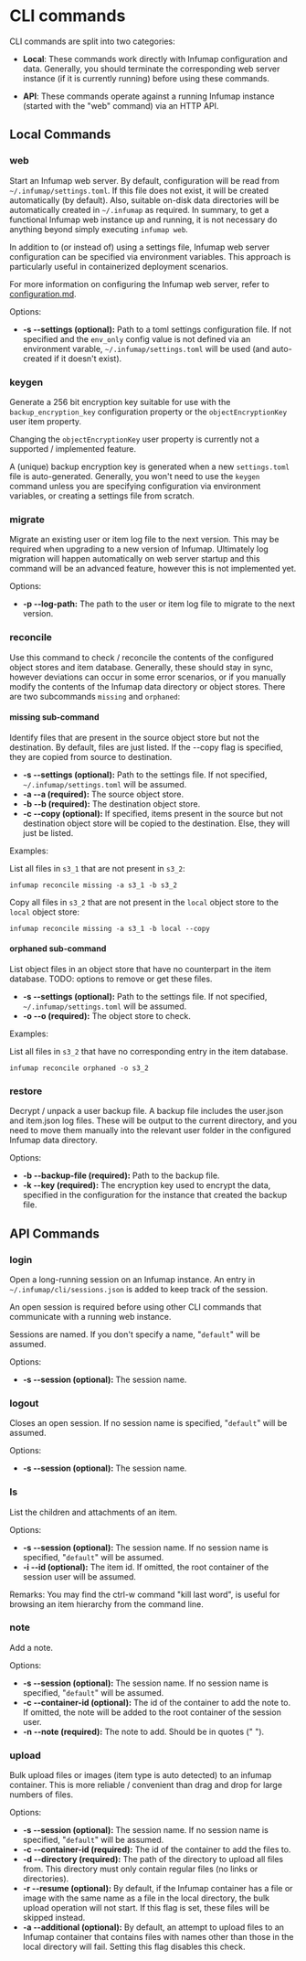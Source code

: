 # CLI commands

CLI commands are split into two categories:

- **Local**: These commands work directly with Infumap configuration and data. Generally, you should terminate the corresponding web server instance (if it is currently running) before using these commands.

- **API**: These commands operate against a running Infumap instance (started with the "web" command) via an HTTP API.


## Local Commands

### web

Start an Infumap web server. By default, configuration will be read from `~/.infumap/settings.toml`. If this file does not exist, it will be created automatically (by default). Also, suitable on-disk data directories will be automatically created in `~/.infumap` as required. In summary, to get a functional Infumap web instance up and running, it is not necessary do anything beyond simply executing `infumap web`.

In addition to (or instead of) using a settings file, Infumap web server configuration can be specified via environment variables. This approach is particularly useful in containerized deployment scenarios.

For more information on configuring the Infumap web server, refer to [configuration.md](configuration.md).


Options:
- **-s --settings (optional):** Path to a toml settings configuration file. If not specified and the `env_only` config value is not defined via an environment varable, `~/.infumap/settings.toml` will be used (and auto-created if it doesn't exist).


### keygen

Generate a 256 bit encryption key suitable for use with the `backup_encryption_key` configuration property or the `objectEncryptionKey` user item property.

Changing the `objectEncryptionKey` user property is currently not a supported / implemented feature.

A (unique) backup encryption key is generated when a new `settings.toml` file is auto-generated. Generally, you won't need to use the `keygen` command unless you are specifying configuration via environment variables, or creating a settings file from scratch.


### migrate

Migrate an existing user or item log file to the next version. This may be required when upgrading to a new version of Infumap. Ultimately log migration will happen automatically on web server startup and this command will be an advanced feature, however this is not implemented yet.

Options:
- **-p --log-path:** The path to the user or item log file to migrate to the next version.


### reconcile

Use this command to check / reconcile the contents of the configured object stores and item database. Generally, these
should stay in sync, however deviations can occur in some error scenarios, or if you manually modify the contents of the
Infumap data directory or object stores. There are two subcommands `missing` and `orphaned`:

#### missing sub-command

Identify files that are present in the source object store but not the destination. By default, files are just listed. If the --copy flag is specified, they are copied from source to destination.

- **-s --settings (optional):** Path to the settings file. If not specified, `~/.infumap/settings.toml` will be assumed.
- **-a --a (required):** The source object store.
- **-b --b (required):** The destination object store.
- **-c --copy (optional):** If specified, items present in the source but not destination object store will be copied to the destination. Else, they will just be listed.

Examples:

List all files in `s3_1` that are not present in `s3_2`:

```
infumap reconcile missing -a s3_1 -b s3_2
```

Copy all files in `s3_2` that are not present in the `local` object store to the `local` object store:

```
infumap reconcile missing -a s3_1 -b local --copy
```

#### orphaned sub-command

List object files in an object store that have no counterpart in the item database. TODO: options to remove or get these files.

- **-s --settings (optional):** Path to the settings file. If not specified, `~/.infumap/settings.toml` will be assumed.
- **-o --o (required):** The object store to check.

Examples:

List all files in `s3_2` that have no corresponding entry in the item database.

```
infumap reconcile orphaned -o s3_2
```


### restore

Decrypt / unpack a user backup file. A backup file includes the user.json and item.json log files. These will be output to the current directory, and you need to move them manually into the relevant user folder in the configured Infumap data directory.

Options:
- **-b --backup-file (required):** Path to the backup file.
- **-k --key (required):** The encryption key used to encrypt the data, specified in the configuration for the instance that created the backup file.


## API Commands

### login

Open a long-running session on an Infumap instance. An entry in `~/.infumap/cli/sessions.json` is added to keep track of the session.

An open session is required before using other CLI commands that communicate with a running web instance.

Sessions are named. If you don't specify a name, "`default`" will be assumed.

Options:
- **-s --session (optional):** The session name.


### logout

Closes an open session. If no session name is specified, "`default`" will be assumed.

Options:
- **-s --session (optional):** The session name.


### ls

List the children and attachments of an item.

Options:
- **-s --session (optional):** The session name. If no session name is specified, "`default`" will be assumed.
- **-i --id (optional):** The item id. If omitted, the root container of the session user will be assumed.

Remarks: You may find the ctrl-w command "kill last word", is useful for browsing an item hierarchy from the command line.


### note

Add a note.

Options:
- **-s --session (optional):** The session name. If no session name is specified, "`default`" will be assumed.
- **-c --container-id (optional):** The id of the container to add the note to. If omitted, the note will be added to the root container of the session user.
- **-n --note (required):** The note to add. Should be in quotes (" ").


### upload

Bulk upload files or images (item type is auto detected) to an infumap container. This is more reliable / convenient than drag and drop for large numbers of files.

Options:
- **-s --session (optional):** The session name. If no session name is specified, "`default`" will be assumed.
- **-c --container-id (required):** The id of the container to add the files to.
- **-d --directory (required):** The path of the directory to upload all files from. This directory must only contain regular files (no links or directories).
- **-r --resume (optional):** By default, if the Infumap container has a file or image with the same name as a file in the local directory, the bulk upload operation will not start. If this flag is set, these files will be skipped instead.
- **-a --additional (optional):** By default, an attempt to upload files to an Infumap container that contains files with names other than those in the local directory will fail. Setting this flag disables this check.
